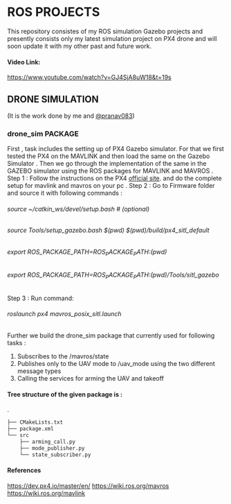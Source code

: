 # ROS PROJECTS
This repository consistes of my ROS simulation Gazebo projects and presently consists only my latest simulation project on PX4 drone and will soon update it with my other past and future work.
#### Video Link:
https://www.youtube.com/watch?v=GJ4SjA8uW18&t=19s


## DRONE SIMULATION
(It is the work done by me and [@pranav083](https://github.com/pranav083))
### drone_sim PACKAGE
First , task includes the setting up of PX4 Gazebo simulator. For that we first tested the PX4 on the MAVLINK and then load the same on the Gazebo Simulator . Then we go through the implementation of  the same in the GAZEBO simulator using the ROS packages for MAVLINK and MAVROS .
Step 1 : Follow the instructions on the PX4 [official site](). and do the complete setup for mavlink and mavros on your pc .
Step 2 : Go to Firmware folder and source it with following commands :
######         source ~/catkin_ws/devel/setup.bash    # (optional)
######         source Tools/setup_gazebo.bash $(pwd) $(pwd)/build/px4_sitl_default
######         export ROS_PACKAGE_PATH=$ROS_PACKAGE_PATH:$(pwd)
######         export ROS_PACKAGE_PATH=$ROS_PACKAGE_PATH:$(pwd)/Tools/sitl_gazebo
Step 3 : Run command:  
###### roslaunch px4 mavros_posix_sitl.launch 

Further we build the drone_sim package that currently used for following tasks :
1. Subscribes to the /mavros/state
2. Publishes only to the UAV mode to /uav_mode using the two different message types
3. Calling the services for arming the UAV and takeoff 

#### Tree structure of the given package is :
.
```bash
├── CMakeLists.txt
├── package.xml
└── src
    ├── arming_call.py
    ├── mode_publisher.py
    └── state_subscriber.py
```
#### References 
https://dev.px4.io/master/en/
https://wiki.ros.org/mavros
https://wiki.ros.org/mavlink
